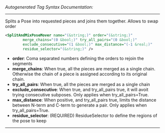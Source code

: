 <!-- THIS IS AN AUTOGENERATED FILE: Don't edit it directly, instead change the schema definition in the code itself. -->

_Autogenerated Tag Syntax Documentation:_

---
Splits a Pose into requested pieces and joins them together. Allows to swap order

```xml
<SplitAndMixPoseMover name="(&string;)" order="(&string;)"
        merge_chains="(0 &bool;)" try_all_pairs="(0 &bool;)"
        exclude_consecutive="(1 &bool;)" max_distance="(-1 &real;)"
        residue_selector="(&string;)" />
```

-   **order**: Coma separated numbers defining the orders to rejoin the segments
-   **merge_chains**: When true, all the pieces are merged as a single chain. Otherwise the chain of a piece is assigned according to its original chain.
-   **try_all_pairs**: When true, all the pieces are merged as a single chain
-   **exclude_consecutive**: When true, and try_all_pairs true, it will avoit trying consecutive subposes. Only applies when try_all_pairs=True.
-   **max_distance**: When positive, and try_all_pairs true, limits the distance between N-term and C-term to generate a pair. Only applies when try_all_pairs=True.
-   **residue_selector**: (REQUIRED) ResidueSelector to define the regions of the pose to keep

---
